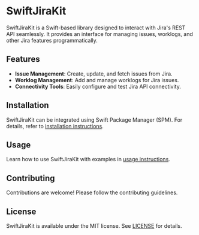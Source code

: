 
# SwiftJiraKit

SwiftJiraKit is a Swift-based library designed to interact with Jira's REST API seamlessly. It provides an interface for managing issues, worklogs, and other Jira features programmatically.

## Features

- **Issue Management**: Create, update, and fetch issues from Jira.
- **Worklog Management**: Add and manage worklogs for Jira issues.
- **Connectivity Tools**: Easily configure and test Jira API connectivity.

## Installation

SwiftJiraKit can be integrated using Swift Package Manager (SPM). For details, refer to [installation instructions](Installation.md).

## Usage

Learn how to use SwiftJiraKit with examples in [usage instructions](Usage.md).

## Contributing

Contributions are welcome! Please follow the contributing guidelines.

## License

SwiftJiraKit is available under the MIT license. See [LICENSE](LICENSE) for details.
